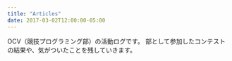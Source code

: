 ```yaml
---
title: "Articles"
date: 2017-03-02T12:00:00-05:00
---
```

OCV（競技プログラミング部）の活動ログです。
部として参加したコンテストの結果や、気がついたことを残していきます。

